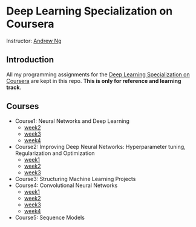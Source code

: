 # Deep Learning Specialization on Coursera
Instructor: [Andrew Ng](http://www.andrewng.org/)

## Introduction
All my programming assignments for the [Deep Learning Specialization on Coursera](https://www.coursera.org/specializations/deep-learning) are kept in this repo. **This is only for reference and learning track**. 

## Courses 
- Course1: Neural Networks and Deep Learning
  - [week2](https://github.com/zyunsg/deep-learning/tree/master/course1/week2)
  - [week3](https://github.com/zyunsg/deep-learning/tree/master/course1/week3)
  - [week4](https://github.com/zyunsg/deep-learning/tree/master/course1/week4)
- Course2: Improving Deep Neural Networks: Hyperparameter tuning, Regularization and Optimization
  - [week1](https://github.com/zyunsg/deep-learning/tree/master/course2/week1)
  - [week2](https://github.com/zyunsg/deep-learning/tree/master/course2/week2)
  - [week3](https://github.com/zyunsg/deep-learning/tree/master/course2/week3)
- Course3: Structuring Machine Learning Projects
- Course4: Convolutional Neural Networks
  - [week1]()
  - [week2]()
  - [week3]()
  - [week4]()
- Course5: Sequence Models
